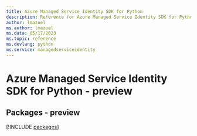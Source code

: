 ```yaml
---
title: Azure Managed Service Identity SDK for Python
description: Reference for Azure Managed Service Identity SDK for Python
author: lmazuel
ms.author: lmazuel
ms.data: 05/17/2023
ms.topic: reference
ms.devlang: python
ms.service: managedserviceidentity
---
```

# Azure Managed Service Identity SDK for Python - preview
## Packages - preview
[!INCLUDE [packages](managed-service-identity-index.md)]